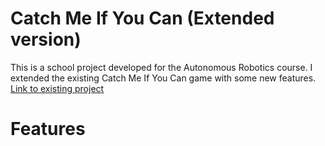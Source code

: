 # Catch Me If You Can (Extended version)
This is a school project developed for the Autonomous Robotics course.
I extended the existing Catch Me If You Can game with some new features. 
[Link to existing project](https://github.com/jatinarora30/Catch-me-if-you-can-Turtlesim- )

# Features

